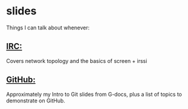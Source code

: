 slides
======

Things I can talk about whenever: 

[IRC:](https://rawgithub.com/edunham/slides/master/_build/slides/irc.html#1)
------

Covers network topology and the basics of screen + irssi

[GitHub:](https://rawgithub.com/edunham/slides/master/_build/slides/github.html#1)
---------

Approximately my Intro to Git slides from G-docs, plus a list of topics to
demonstrate on GitHub.  

